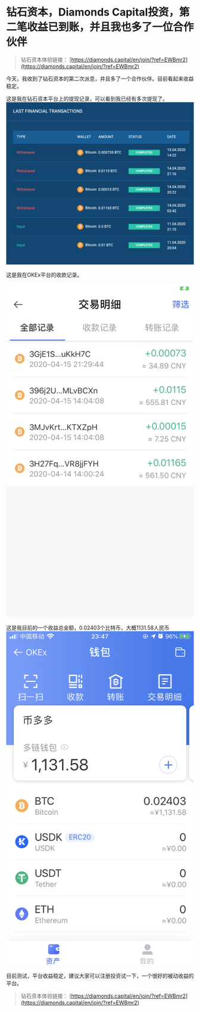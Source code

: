 # 钻石资本，Diamonds Capital投资，第二笔收益已到账，并且我也多了一位合作伙伴

> 钻石资本体验链接： [https://diamonds.capital/en/join/?ref=EWBmr2](https://diamonds.capital/en/join/?ref=EWBmr2)

今天，我收到了钻石资本的第二次派息，并且多了一个合作伙伴。目前看起来收益稳定。

这是我在钻石资本平台上的提现记录，可以看到我已经有多次提现了。
![](./images/4-3.png)


这是我在OKEx平台的收款记录。

![](./images/4-2.PNG)

这是我目前的一个收益总金额，0.02403个比特币，大概1131.58人民币
![](./images/4-1.PNG)


目前测试，平台收益稳定，建议大家可以注册投资试一下，一个很好的被动收益的平台。

> 钻石资本体验链接： [https://diamonds.capital/en/join/?ref=EWBmr2](https://diamonds.capital/en/join/?ref=EWBmr2)

